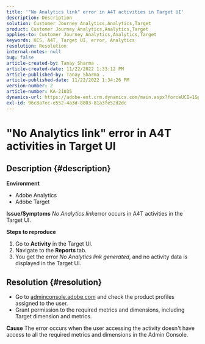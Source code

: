 ```yaml
---
title: '"No Analytics link" error in A4T activities in Target UI'
description: Description
solution: Customer Journey Analytics,Analytics,Target
product: Customer Journey Analytics,Analytics,Target
applies-to: Customer Journey Analytics,Analytics,Target
keywords: KCS, A4T, Target UI, error, Analytics
resolution: Resolution
internal-notes: null
bug: false
article-created-by: Tanay Sharma .
article-created-date: 11/22/2022 1:33:12 PM
article-published-by: Tanay Sharma .
article-published-date: 11/22/2022 1:34:26 PM
version-number: 2
article-number: KA-21035
dynamics-url: https://adobe-ent.crm.dynamics.com/main.aspx?forceUCI=1&pagetype=entityrecord&etn=knowledgearticle&id=77b34833-6a6a-ed11-9561-6045bd006a22
exl-id: 96c8a7ec-e552-4a3d-8803-81a3fe52d2dc
---
```

# "No Analytics link" error in A4T activities in Target UI

## Description {#description}

<b>Environment</b>
- Adobe Analytics
- Adobe Target



<b>Issue/Symptoms</b>
*No Analytics link*error occurs in A4T activities in the Target UI.



<b>Steps to reproduce</b>

1. Go to <b>Activity</b> in the Target UI.
2. Navigate to the <b>Reports </b>tab.
3. You get the error *No Analytics link generated*, and no activity data is displayed in the Target UI.



## Resolution {#resolution}


- Go to [adminconsole.adobe.com](https://adminconsole.adobe.com/) and check the product profiles assigned to the user.
- Grant permission to the required metrics and dimensions, including Target dimension and metrics.



<b>Cause</b>
The error occurs when the user accessing the activity doesn't have access to all the required metrics and dimensions in the Admin Console.
